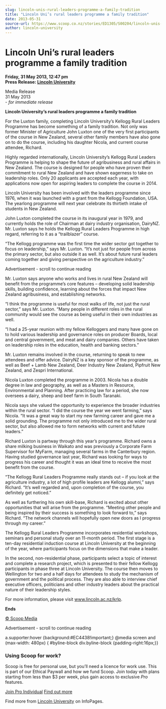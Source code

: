 ```yaml
---
slug: lincoln-unis-rural-leaders-programme-a-family-tradition
title: "Lincoln Uni’s rural leaders programme a family tradition"
date: 2013-05-31
source-url: https://www.scoop.co.nz/stories/ED1305/S00204/lincoln-unis-rural-leaders-programme-a-family-tradition.htm
author: lincoln-university
---
```

Lincoln Uni’s rural leaders programme a family tradition
========================================================

**Friday, 31 May 2013, 12:47 pm**  
**Press Release: [Lincoln University](https://info.scoop.co.nz/Lincoln_University)**

  
Media Release  
31 May 2013  
_\- for immediate release_

**Lincoln University’s rural leaders programme a family tradition**

For the Luxton family, completing Lincoln University’s Kellogg Rural Leaders Programme has become something of a family tradition. Not only was former Minister of Agriculture John Luxton one of the very first participants of the course in New Zealand, several other family members have also gone on to do the course, including his daughter Nicola, and current course attendee, Richard.

Highly regarded internationally, Lincoln University’s Kellogg Rural Leaders Programme is helping to shape the future of agribusiness and rural affairs in New Zealand. The course is designed for people who have proven their commitment to rural New Zealand and have shown eagerness to take on leadership roles. Only 20 applicants are accepted each year, with applications now open for aspiring leaders to complete the course in 2014.

Lincoln University has been involved with the leaders programme since 1976, when it was launched with a grant from the Kellogg Foundation, USA. The yearlong programme will next year celebrate its thirtieth intake of students in New Zealand.

John Luxton completed the course in its inaugural year in 1979, and currently holds the role of Chairman at dairy industry organisation, DairyNZ. Mr. Luxton says he holds the Kellogg Rural Leaders Programme in high regard, referring to it as a “trailblazer” course. 

“The Kellogg programme was the first time the wider sector got together to focus on leadership,” says Mr. Luxton. “It’s not just for people from across the primary sector, but also outside it as well. It’s about future rural leaders coming together and giving perspective on the agriculture industry.”

Advertisement - scroll to continue reading





Mr. Luxton says anyone who works and lives in rural New Zealand will benefit from the programme’s core features – developing solid leadership skills, building confidence, learning about the forces that impact New Zealand agribusiness, and establishing networks.

“I think the programme is useful for most walks of life, not just the rural sector,” says Mr. Luxton. “Many people in different roles in the rural community would see the course as being useful in their own industries as well.

“I had a 25-year reunion with my fellow Kelloggers and many have gone on to hold various leadership and governance roles on producer Boards, local and central government, and meat and dairy companies. Others have taken on leadership roles in the education, health and banking sectors.”

Mr. Luxton remains involved in the course, returning to speak to new attendees and offer advice. DairyNZ is a key sponsor of the programme, as well as Beef + Lamb New Zealand, Deer Industry New Zealand, Pipfruit New Zealand, and Zespri International.

Nicola Luxton completed the programme in 2003. Nicola has a double degree in law and geography, as well as a Masters in Resource, Environmental and Planning. After practicing law for a period, she now oversees a dairy, sheep and beef farm in South Taranaki.

Nicola says she valued the opportunity to experience the broader industries within the rural sector. “I did the course the year we went farming,” says Nicola. “It was a great way to start my new farming career and gave me a solid grounding. The programme not only introduced me to the wider rural sector, but also allowed me to form networks with current and future leaders.”

Richard Luxton is partway through this year’s programme. Richard owns a share milking business in Waikato and was previously a Corporate Farm Supervisor for MyFarm, managing several farms in the Canterbury region. Having studied governance last year, Richard was looking for ways to progress his career and thought it was an ideal time to receive the most benefit from the course.

“The Kellogg Rural Leaders Programme really stands out – if you look at the agriculture industry, a lot of high profile leaders are Kellogg alumni,” says Richard. “It’s well regarded and, upon completion of the course, you definitely get noticed.”

As well as furthering his own skill-base, Richard is excited about other opportunities that will arise from the programme. “Meeting other people and being inspired by their success is something to look forward to,” says Richard. “The network channels will hopefully open new doors as I progress through my career.”

The Kellogg Rural Leaders Programme incorporates residential workshops, seminars and personal study over an 11-month period. The first stage is a ten-day residential induction course at Lincoln University at the beginning of the year, where participants focus on the dimensions that make a leader.

In the second, non-residential phase, participants select a topic of interest and complete a research project, which is presented to their fellow Kellogg participants in phase three at Lincoln University. The course then moves to Wellington for two and a half days for attendees to study the mechanism of government and the political process. They are also able to interview chief executive officers, politicians and other industry leaders about the practical nature of their leadership styles.

For more information, please visit www.lincoln.ac.nz/krlp.

**Ends**

[© Scoop Media](http://www.scoop.co.nz/about/terms.html)  

Advertisement - scroll to continue reading



a.supporter:hover {background:#EC4438!important;} @media screen and (max-width: 480px) { #byline-block div.byline-block {padding-right:16px;}}

### Using Scoop for work?

Scoop is free for personal use, but you’ll need a licence for work use. This is part of our Ethical Paywall and how we fund Scoop. Join today with plans starting from less than $3 per week, plus gain access to exclusive _Pro_ features.  
  
[Join Pro Individual](https://pro.scoop.co.nz/Individual/?from=ProIn24) [Find out more](https://pro.scoop.co.nz/using-scoop-for-work/?from=ProIn24)

Find more from [Lincoln University](https://info.scoop.co.nz/Lincoln_University) on InfoPages.